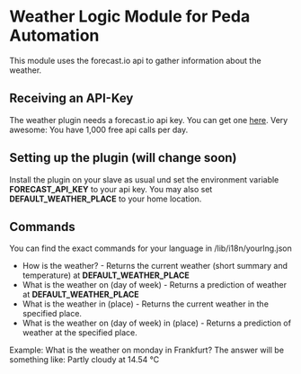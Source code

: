 # Weather Logic Module for Peda Automation

This module uses the forecast.io api to gather information about the weather.

## Receiving an API-Key
The weather plugin needs a forecast.io api key. You can get one [here](https://developer.forecast.io/). Very awesome: You have 1,000 free api calls per day. 

## Setting up the plugin (will change soon)
Install the plugin on your slave as usual und set the environment variable __FORECAST_API_KEY__ to your api key.
You may also set __DEFAULT_WEATHER_PLACE__ to your home location.

## Commands
You can find the exact commands for your language in /lib/i18n/yourlng.json
* How is the weather? - Returns the current weather (short summary and temperature) at __DEFAULT_WEATHER_PLACE__
* What is the weather on (day of week) - Returns a prediction of weather at __DEFAULT_WEATHER_PLACE__
* What is the weather in (place) - Returns the current weather in the specified place.
* What is the weather on (day of week) in (place) - Returns a prediction of weather at the specified place.

Example: What is the weather on monday in Frankfurt? 
The answer will be something like: Partly cloudy at 14.54 °C

